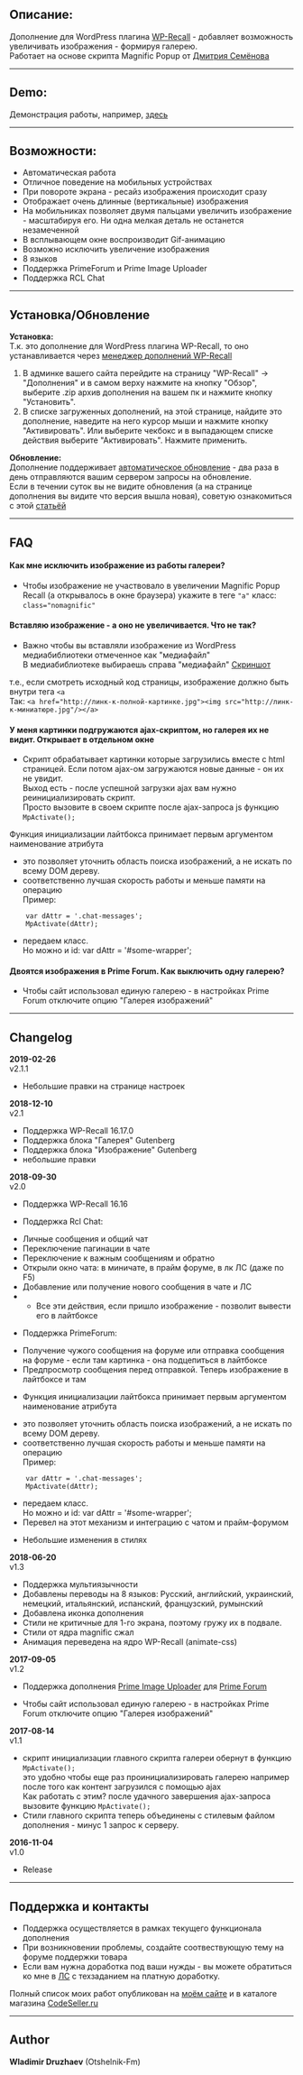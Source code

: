 ## Описание:  

Дополнение для WordPress плагина [WP-Recall](https://wordpress.org/plugins/wp-recall/) - добавляет возможность увеличивать изображения - формируя галерею.  
Работает на основе скрипта Magnific Popup от [Дмитрия Семёнова](http://dimsemenov.com/plugins/magnific-popup/)  

------------------------------

## Demo:

Демонстрация работы, например, [здесь](https://otshelnik-fm.ru/alternativa-wordpress-plaginu-theme-my-login/?utm_source=free-addons&utm_medium=addon-description-demo-link&utm_campaign=magnific-popup-recall&utm_content=github.com&utm_term=gallery-demo)  

------------------------------

## Возможности:  

- Автоматическая работа  
- Отличное поведение на мобильных устройствах  
- При повороте экрана - ресайз изображения происходит сразу  
- Отображает очень длинные (вертикальные) изображения  
- На мобильниках позволяет двумя пальцами увеличить изображение - масштабируя его. Ни одна мелкая деталь не останется незамеченной  
- В всплывающем окне воспроизводит Gif-анимацию  
- Возможно исключить увеличение изображения  
- 8 языков
- Поддержка PrimeForum и Prime Image Uploader
- Поддержка RCL Chat  

------------------------------

## Установка/Обновление  

**Установка:**  
Т.к. это дополнение для WordPress плагина WP-Recall, то оно устанавливается через [менеджер дополнений WP-Recall](https://codeseller.ru/obshhie-svedeniya-o-dopolneniyax-wp-recall/)  

1. В админке вашего сайта перейдите на страницу "WP-Recall" -> "Дополнения" и в самом верху нажмите на кнопку "Обзор", выберите .zip архив дополнения на вашем пк и нажмите кнопку "Установить".  
2. В списке загруженных дополнений, на этой странице, найдите это дополнение, наведите на него курсор мыши и нажмите кнопку "Активировать". Или выберите чекбокс и в выпадающем списке действия выберите "Активировать". Нажмите применить.  


**Обновление:**  
Дополнение поддерживает [автоматическое обновление](https://codeseller.ru/avtomaticheskie-obnovleniya-dopolnenij-plagina-wp-recall/) - два раза в день отправляются вашим сервером запросы на обновление.  
Если в течении суток вы не видите обновления (а на странице дополнения вы видите что версия вышла новая), советую ознакомиться с этой [статьёй](https://codeseller.ru/post-group/rabota-wordpress-krona-cron-prinuditelnoe-vypolnenie-kron-zadach-dlya-wp-recall/) 

------------------------------

## FAQ  

#### Как мне исключить изображение из работы галереи?  
- Чтобы изображение не участвовало в увеличении Magnific Popup Recall (а открывалось в окне браузера) укажите в теге `"a"` класс: `class="nomagnific"`  
  
  

#### Вставляю изображение - а оно не увеличивается. Что не так?  
- Важно чтобы вы вставляли изображение из WordPress медиабиблиотеки отмеченное как "медиафайл"  
В медиабиблиотеке выбираешь справа "медиафайл" [Скриншот](https://yadi.sk/i/ZrzNkrV-y75JV)  

т.е., если смотреть исходный код страницы, изображение должно быть внутри тега `<a`  
Так: `<a href="http://линк-к-полной-картинке.jpg"><img src="http://линк-к-миниатюре.jpg"/></a>`  
  
  

#### У меня картинки подгружаются ajax-скриптом, но галерея их не видит. Открывает в отдельном окне  
- Скрипт обрабатывает картинки которые загрузились вместе с html страницей. Если потом ajax-ом загружаются новые данные - он их не увидит.  
Выход есть - после успешной загрузки ajax вам нужно реинициализировать скрипт.  
Просто вызовите в своем скрипте после ajax-запроса js функцию `MpActivate();`  

Функция инициализации лайтбокса принимает первым аргументом наименование атрибута  
- это позволяет уточнить область поиска изображений, а не искать по всему DOM дереву.  
- соответственно лучшая скорость работы и меньше памяти на операцию  
Пример:  
```
    var dAttr = '.chat-messages';  
    MpActivate(dAttr);  
```
- передаем класс.   
Но можно и id: var dAttr = '#some-wrapper';  


#### Двоятся изображения в Prime Forum. Как выключить одну галерею?
- Чтобы сайт использовал единую галерею - в настройках Prime Forum отключите опцию "Галерея изображений"

------------------------------

## Changelog  
**2019-02-26**  
v2.1.1   
* Небольшие правки на странице настроек  


**2018-12-10**  
v2.1  
* Поддержка WP-Recall 16.17.0  
* Поддержка блока "Галерея" Gutenberg  
* Поддержка блока "Изображение" Gutenberg  
* небольшие правки  


**2018-09-30**  
v2.0  
* Поддержка WP-Recall 16.16  

* Поддержка Rcl Chat:  
- Личные сообщения и общий чат  
- Переключение пагинации в чате  
- Переключение к важным сообщениям и обратно  
- Открыли окно чата: в миничате, в прайм форуме, в лк ЛС (даже по F5)  
- Добавление или получение нового сообщения в чате и ЛС  
- - Все эти действия, если пришло изображение - позволит вывести его в лайтбоксе  

* Поддержка PrimeForum:  
- Получение чужого сообщения на форуме или отправка сообщения на форуме - если там картинка - она подцепиться в лайтбоксе  
- Предпросмотр сообщения перед отправкой. Теперь изображение в лайтбоксе и там  

* Функция инициализации лайтбокса принимает первым аргументом наименование атрибута   
- это позволяет уточнить область поиска изображений, а не искать по всему DOM дереву.  
- соответственно лучшая скорость работы и меньше памяти на операцию  
Пример:  
```
    var dAttr = '.chat-messages';  
    MpActivate(dAttr);  
```
- передаем класс.  
Но можно и id: var dAttr = '#some-wrapper';  
- Перевел на этот механизм и интеграцию с чатом и прайм-форумом  

* Небольшие изменения в стилях  


**2018-06-20**  
v1.3  
* Поддержка мультиязычности  
* Добавлены переводы на 8 языков: Русский, английский, украинский, немецкий, итальянский, испанский, французский, румынский  
* Добавлена иконка дополнения  
* Стили не критичные для 1-го экрана, поэтому гружу их в подвале.  
* Стили от ядра magnific сжал  
* Анимация переведена на ядро WP-Recall (animate-css)  


**2017-09-05**  
v1.2  
* Поддержка дополнения [Prime Image Uploader](https://codeseller.ru/products/prime-image-uploader/) для [Prime Forum](https://codeseller.ru/products/primeforum/)  
- Чтобы сайт использовал единую галерею - в настройках Prime Forum отключите опцию "Галерея изображений"  



**2017-08-14**  
v1.1  
- скрипт инициализации главного скрипта галереи обернут в функцию `MpActivate();`  
это удобно чтобы еще раз проинициализировать галерею например после того как контент загрузился с помощью ajax  
Как работать с этим? после удачного завершения ajax-запроса вызовите функцию `MpActivate();`  
- Стили главного скрипта теперь объединены с стилевым файлом дополнения - минус 1 запрос к серверу.  


**2016-11-04**  
v1.0  
- Release  

------------------------------

## Поддержка и контакты  

* Поддержка осуществляется в рамках текущего функционала дополнения  
* При возникновении проблемы, создайте соотвествующую тему на форуме поддержки товара  
* Если вам нужна доработка под ваши нужды - вы можете обратиться ко мне в [ЛС](https://codeseller.ru/author/otshelnik-fm/?tab=chat) с техзаданием на платную доработку.  

Полный список моих работ опубликован на [моём сайте](https://otshelnik-fm.ru/all-my-addons-for-wp-recall/?utm_source=free-addons&utm_medium=addon-description&utm_campaign=magnific-popup-recall&utm_content=github.com&utm_term=all-my-addons) и в каталоге магазина [CodeSeller.ru](https://codeseller.ru/author/otshelnik-fm/?tab=publics&subtab=type-products)  

------------------------------

## Author  

**Wladimir Druzhaev** (Otshelnik-Fm)  
